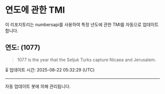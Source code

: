 
# 연도에 관한 TMI

이 리포지토리는 numbersapi를 사용하여 특정 년도에 관한 TMI를 자동으로 업데이트합니다.

## 연도: (1077)
> 1077 is the year that the Seljuk Turks capture Nicaea and Jerusalem.

⏳ 업데이트 시간: 2025-08-22 05:32:29 (UTC)

---
자동 업데이트 봇에 의해 관리됩니다.
